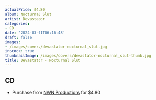 ```yaml
---
actualPrice: $4.80
album: Nocturnal Slut
artist: Devastator
categories:
- CD
date: '2024-03-01T06:16:48'
draft: false
images:
- /images/covers/devastator-nocturnal_slut.jpg
inStock: true
thumbnailImage: /images/covers/devastator-nocturnal_slut-thumb.jpg
title: Devastator - Nocturnal Slut
---
```


## CD
* Purchase from [NWN Productions](http://shop.nwnprod.com/index.php?route=product/product&path=93&product_id=1358&sort=pd.name&order=ASC) for $4.80
